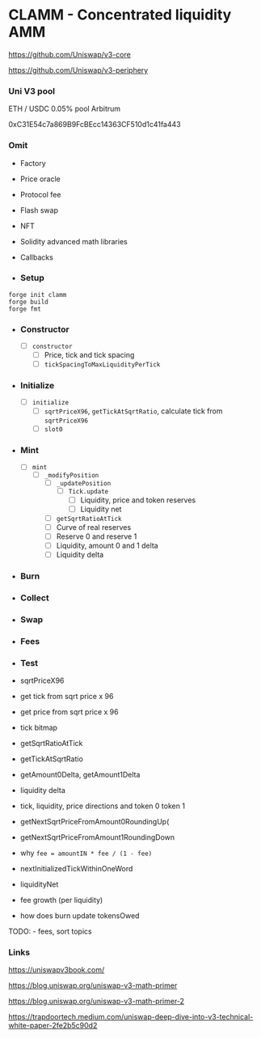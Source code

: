 # CLAMM - Concentrated liquidity AMM

https://github.com/Uniswap/v3-core

https://github.com/Uniswap/v3-periphery

### Uni V3 pool

ETH / USDC 0.05% pool Arbitrum

0xC31E54c7a869B9FcBEcc14363CF510d1c41fa443

### Omit

-   Factory
-   Price oracle
-   Protocol fee
-   Flash swap
-   NFT
-   Solidity advanced math libraries
-   Callbacks

-   ### Setup

```shell
forge init clamm
forge build
forge fmt
```

-   ### Constructor
    -   [ ] `constructor`
        -   [ ] Price, tick and tick spacing
        -   [ ] `tickSpacingToMaxLiquidityPerTick`
-   ### Initialize
    -   [ ] `initialize`
        -   [ ] `sqrtPriceX96`, `getTickAtSqrtRatio`, calculate tick from `sqrtPriceX96`
        -   [ ] `slot0`
-   ### Mint
    -   [ ] `mint`
        -   [ ] `_modifyPosition`
            -   [ ] `_updatePosition`
                -   [ ] `Tick.update`
                    -   [ ] Liquidity, price and token reserves
                    -   [ ] Liquidity net
            -   [ ] `getSqrtRatioAtTick`
            -   [ ] Curve of real reserves
            -   [ ] Reserve 0 and reserve 1
            -   [ ] Liquidity, amount 0 and 1 delta
            -   [ ] Liquidity delta
-   ### Burn
-   ### Collect
-   ### Swap
-   ### Fees
-   ### Test

-   sqrtPriceX96
-   get tick from sqrt price x 96
-   get price from sqrt price x 96
-   tick bitmap
-   getSqrtRatioAtTick
-   getTickAtSqrtRatio
-   getAmount0Delta, getAmount1Delta
-   liquidity delta
-   tick, liquidity, price directions and token 0 token 1
-   getNextSqrtPriceFromAmount0RoundingUp(
-   getNextSqrtPriceFromAmount1RoundingDown
-   why `fee = amountIN * fee / (1 - fee)`
-   nextInitializedTickWithinOneWord
-   liquidityNet
-   fee growth (per liquidity)
-   how does burn update tokensOwed

TODO: - fees, sort topics

### Links

https://uniswapv3book.com/

https://blog.uniswap.org/uniswap-v3-math-primer

https://blog.uniswap.org/uniswap-v3-math-primer-2

https://trapdoortech.medium.com/uniswap-deep-dive-into-v3-technical-white-paper-2fe2b5c90d2
